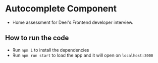 # Autocomplete Component

- Home assessment for Deel's Frontend developer interview.

## How to run the code

- Run `npm i` to install the dependencies
- Run `npm run start` to load the app and it will open on `localhost:3000`
